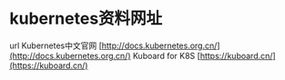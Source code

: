 # kubernetes资料网址
url
Kubernetes中文官网
[http://docs.kubernetes.org.cn/](http://docs.kubernetes.org.cn/)
Kuboard for K8S
[https://kuboard.cn/](https://kuboard.cn/)